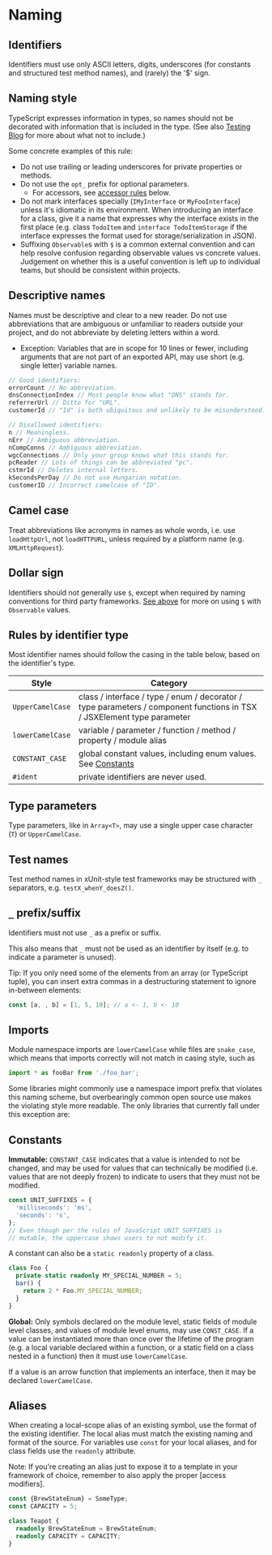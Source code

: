 # Naming

## Identifiers

Identifiers must use only ASCII letters, digits, underscores (for constants and structured test method names), and (rarely) the '$' sign.

## Naming style

TypeScript expresses information in types, so names should not be decorated with information that is included in the type. (See also [Testing Blog](https://testing.googleblog.com/2017/10/code-health-identifiernamingpostforworl.html) for more about what not to include.)

Some concrete examples of this rule:

- Do not use trailing or leading underscores for private properties or methods.
- Do not use the `opt_` prefix for optional parameters.
  - For accessors, see [accessor rules](#getters-and-setters-accessors) below.
- Do not mark interfaces specially (`IMyInterface` or `MyFooInterface`) unless it's idiomatic in its environment. When introducing an interface for a class, give it a name that expresses why the interface exists in the first place (e.g. class `TodoItem` and `interface TodoItemStorage` if the interface expresses the format used for storage/serialization in JSON).
- Suffixing `Observable`s with `$` is a common external convention and can help resolve confusion regarding observable values vs concrete values. Judgement on whether this is a useful convention is left up to individual teams, but should be consistent within projects.

## Descriptive names

Names must be descriptive and clear to a new reader. Do not use abbreviations that are ambiguous or unfamiliar to readers outside your project, and do not abbreviate by deleting letters within a word.

- Exception: Variables that are in scope for 10 lines or fewer, including arguments that are not part of an exported API, may use short (e.g. single letter) variable names.

```typescript
// Good identifiers:
errorCount // No abbreviation.
dnsConnectionIndex // Most people know what "DNS" stands for.
referrerUrl // Ditto for "URL".
customerId // "Id" is both ubiquitous and unlikely to be misunderstood.

// Disallowed identifiers:
n // Meaningless.
nErr // Ambiguous abbreviation.
nCompConns // Ambiguous abbreviation.
wgcConnections // Only your group knows what this stands for.
pcReader // Lots of things can be abbreviated "pc".
cstmrId // Deletes internal letters.
kSecondsPerDay // Do not use Hungarian notation.
customerID // Incorrect camelcase of "ID".
```

## Camel case

Treat abbreviations like acronyms in names as whole words, i.e. use `loadHttpUrl`, not `loadHTTPURL`, unless required by a platform name (e.g. `XMLHttpRequest`).

## Dollar sign

Identifiers should not generally use `$`, except when required by naming conventions for third party frameworks. [See above](#naming-style) for more on using `$` with `Observable` values.

## Rules by identifier type

Most identifier names should follow the casing in the table below, based on the identifier's type.

| Style | Category |
|-------|----------|
| `UpperCamelCase` | class / interface / type / enum / decorator / type parameters / component functions in TSX / JSXElement type parameter |
| `lowerCamelCase` | variable / parameter / function / method / property / module alias |
| `CONSTANT_CASE` | global constant values, including enum values. See [Constants](#constants) |
| `#ident` | private identifiers are never used. |

## Type parameters

Type parameters, like in `Array<T>`, may use a single upper case character (`T`) or `UpperCamelCase`.

## Test names

Test method names in xUnit-style test frameworks may be structured with `_` separators, e.g. `testX_whenY_doesZ()`.

## `_` prefix/suffix

Identifiers must not use `_` as a prefix or suffix.

This also means that `_` must not be used as an identifier by itself (e.g. to indicate a parameter is unused).

Tip: If you only need some of the elements from an array (or TypeScript tuple), you can insert extra commas in a destructuring statement to ignore in-between elements:

```typescript
const [a, , b] = [1, 5, 10]; // a <- 1, b <- 10
```

## Imports

Module namespace imports are `lowerCamelCase` while files are `snake_case`, which means that imports correctly will not match in casing style, such as

```typescript
import * as fooBar from './foo_bar';
```

Some libraries might commonly use a namespace import prefix that violates this naming scheme, but overbearingly common open source use makes the violating style more readable. The only libraries that currently fall under this exception are:

## Constants

**Immutable:** `CONSTANT_CASE` indicates that a value is intended to not be changed, and may be used for values that can technically be modified (i.e. values that are not deeply frozen) to indicate to users that they must not be modified.

```typescript
const UNIT_SUFFIXES = {
  'milliseconds': 'ms',
  'seconds': 's',
};
// Even though per the rules of JavaScript UNIT_SUFFIXES is
// mutable, the uppercase shows users to not modify it.
```

A constant can also be a `static readonly` property of a class.

```typescript
class Foo {
  private static readonly MY_SPECIAL_NUMBER = 5;
  bar() {
    return 2 * Foo.MY_SPECIAL_NUMBER;
  }
}
```

**Global:** Only symbols declared on the module level, static fields of module level classes, and values of module level enums, may use `CONST_CASE`. If a value can be instantiated more than once over the lifetime of the program (e.g. a local variable declared within a function, or a static field on a class nested in a function) then it must use `lowerCamelCase`.

If a value is an arrow function that implements an interface, then it may be declared `lowerCamelCase`.

## Aliases

When creating a local-scope alias of an existing symbol, use the format of the existing identifier. The local alias must match the existing naming and format of the source. For variables use `const` for your local aliases, and for class fields use the `readonly` attribute.

Note: If you're creating an alias just to expose it to a template in your framework of choice, remember to also apply the proper [access modifiers].

```typescript
const {BrewStateEnum} = SomeType;
const CAPACITY = 5;

class Teapot {
  readonly BrewStateEnum = BrewStateEnum;
  readonly CAPACITY = CAPACITY;
}
```